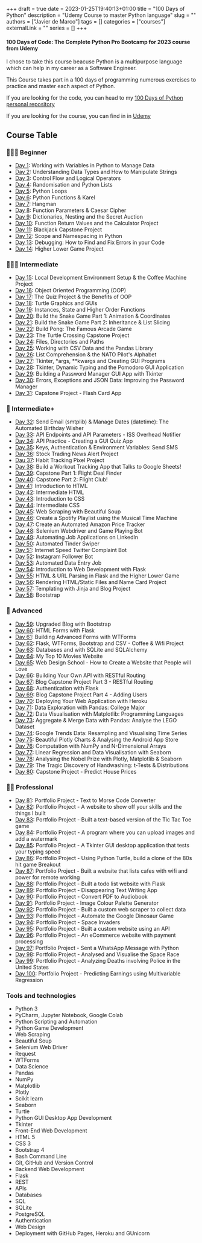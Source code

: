 +++
draft = true
date = 2023-01-25T19:40:13+01:00
title = "100 Days of Python"
description = "Udemy Course to master Python language"
slug = ""
authors = ["Javier de Marco"]
tags = []
categories = ["courses"]
externalLink = ""
series = []
+++

#### 100 Days of Code: The Complete Python Pro Bootcamp for 2023 course from Udemy

I chose to take this course beacuse Python is a multipurpose language which can help in my career as a Software Engineer.

This Course takes part in a 100 days of programming numerous exercises to practice and master each aspect of Python.

If you are looking for the code, you can head to my [100 Days of Python personal repository](https://github.com/Javierdemarco/100daysofpython)

If you are looking for the course, you can find in in [Udemy](https://www.udemy.com/course/100-days-of-code/)

## Course Table

### 👨🏻‍🎓 Beginner
- [Day 1](https://github.com/Javierdemarco/100daysofpython/tree/main/code/Day1_Variables): Working with Variables in Python to Manage Data
- [Day 2](https://github.com/Javierdemarco/100daysofpython/tree/main/code/Day2_Data_Types): Understanding Data Types and How to Manipulate Strings
- [Day 3](https://github.com/Javierdemarco/100daysofpython/tree/main/code/Day3_Flow_and_Logical_Operators): Control Flow and Logical Operators
- [Day 4](https://github.com/Javierdemarco/100daysofpython/tree/main/code/Day4_Random_and_Lists): Randomisation and Python Lists
- [Day 5](https://github.com/Javierdemarco/100daysofpython/tree/main/code/Day5_Loops): Python Loops
- [Day 6](https://github.com/Javierdemarco/100daysofpython/tree/main/code/Day6_Functions): Python Functions & Karel
- [Day 7](https://github.com/Javierdemarco/100daysofpython/tree/main/code/Day7_Hangman): Hangman
- [Day 8](https://github.com/Javierdemarco/100daysofpython/tree/main/code/Day8_Parameters_CaesarCipher): Function Parameters & Caesar Cipher
- [Day 9](https://github.com/Javierdemarco/100daysofpython/tree/main/code/Day9_Dictionaries): Dictionaries, Nesting and the Secret Auction
- [Day 10](https://github.com/Javierdemarco/100daysofpython/tree/main/code/Day10_Functions_Outputs): Function Return Values and the Calculator Project
- [Day 11](https://github.com/Javierdemarco/100daysofpython/tree/main/code/Day11_Blackjack): Blackjack Capstone Project
- [Day 12](https://github.com/Javierdemarco/100daysofpython/tree/main/code/Day12_Scope_NumberGuessing): Scope and Namespacing in Python
- [Day 13](https://github.com/Javierdemarco/100daysofpython/tree/main/code/Day13_Debugging): Debugging: How to Find and Fix Errors in your Code
- [Day 14](https://github.com/Javierdemarco/100daysofpython/tree/main/code/Day14_Higher_Lower_Game): Higher Lower Game Project

### 🏋🏻‍♂️ Intermediate
- [Day 15](https://github.com/Javierdemarco/100daysofpython/tree/main/code/Day15_CoffeeMachine): Local Development Environment Setup & the Coffee Machine Project
- [Day 16](https://github.com/Javierdemarco/100daysofpython/tree/main/code/Day16_OOP): Object Oriented Programming (OOP)
- [Day 17](https://github.com/Javierdemarco/100daysofpython/tree/main/code/Day17_OOP_QuizGame): The Quiz Project & the Benefits of OOP
- [Day 18](https://github.com/Javierdemarco/100daysofpython/tree/main/code/Day18_Gui_Turtle): Turtle Graphics and GUIs
- [Day 19](https://github.com/Javierdemarco/100daysofpython/tree/main/code/Day19_Instances_State_HigherOrderFunctions): Instances, State and Higher Order Functions
- [Day 20](https://github.com/Javierdemarco/100daysofpython/tree/main/code/Day20-21_SnakeGame): Build the Snake Game Part 1: Animation & Coordinates
- [Day 21](https://github.com/Javierdemarco/100daysofpython/tree/main/code/Day20-21_SnakeGame): Build the Snake Game Part 2: Inheritance & List Slicing
- [Day 22](https://github.com/Javierdemarco/100daysofpython/tree/main/code/Day22_Pong): Build Pong: The Famous Arcade Game
- [Day 23](https://github.com/Javierdemarco/100daysofpython/tree/main/code/Day23_TurtleCrossing): The Turtle Crossing Capstone Project
- [Day 24](https://github.com/Javierdemarco/100daysofpython/tree/main/code/Day24_Files_Directories_Paths): Files, Directories and Paths
- [Day 25](https://github.com/Javierdemarco/100daysofpython/tree/main/code/Day25_CSV_Pandas): Working with CSV Data and the Pandas Library
- [Day 26](https://github.com/Javierdemarco/100daysofpython/tree/main/code/Day26_ListComprehension): List Comprehension & the NATO Pilot's Alphabet
- [Day 27](day27): Tkinter, *args, **kwargs and Creating GUI Programs
- [Day 28](day28): Tkinter, Dynamic Typing and the Pomodoro GUI Application
- [Day 29](day29): Building a Password Manager GUI App with Tkinter
- [Day 30](day30): Errors, Exceptions and JSON Data: Improving the Password Manager
- [Day 31](day31): Capstone Project - Flash Card App

### 💪 Intermediate+
- [Day 32](day32): Send Email (smtplib) & Manage Dates (datetime): The Automated Birthday Wisher
- [Day 33](day33): API Endpoints and API Parameters - ISS Overhead Notifier
- [Day 34](day34): API Practice - Creating a GUI Quiz App
- [Day 35](day35): Keys, Authentication & Environment Variables: Send SMS
- [Day 36](day36): Stock Trading News Alert Project
- [Dau 37](day37): Habit Tracking Pixel Project
- [Day 38](day38): Build a Workout Tracking App that Talks to Google Sheets!
- [Day 39](day39): Capstone Part 1: Flight Deal Finder
- [Day 40](day40): Capstone Part 2: Flight Club!
- [Day 41](day41): Introduction to HTML
- [Day 42](day42): Intermediate HTML
- [Day 43](day43): Introduction to CSS
- [Day 44](day44): Intermediate CSS
- [Day 45](day45): Web Scraping with Beautiful Soup
- [Day 46](day46): Create a Spotify Playlist using the Musical Time Machine
- [Day 47](day47): Create an Automated Amazon Price Tracker
- [Day 48](day48): Selenium Webdriver and Game Playing Bot
- [Day 49](day49): Automating Job Applications on LinkedIn
- [Day 50](day50): Automated Tinder Swiper
- [Day 51](day51): Internet Speed Twitter Complaint Bot
- [Day 52](day52): Instagram Follower Bot
- [Day 53](day53): Automated Data Entry Job
- [Day 54](day54): Introduction to Web Development with Flask
- [Day 55](day55): HTML & URL Parsing in Flask and the Higher Lower Game
- [Day 56](day56): Rendering HTML/Static Files and Name Card Project
- [Day 57](day57): Templating with Jinja and Blog Project
- [Day 58](day58): Bootstrap

### 🚀 Advanced
- [Day 59](day59): Upgraded Blog with Bootstrap
- [Day 60](day60): HTML Forms with Flask
- [Day 61](day61): Building Advanced Forms with WTForms
- [Day 62](day62): Flask, WTForms, Bootstrap and CSV - Coffee & Wifi Project
- [Day 63](day63): Databases and with SQLite and SQLAlchemy
- [Day 64](day64): My Top 10 Movies Website
- [Day 65](day65): Web Design School - How to Create a Website that People will Love
- [Day 66](day66): Building Your Own API with RESTful Routing
- [Day 67](day67): Blog Capstone Project Part 3 - RESTful Routing
- [Day 68](day68): Authentication with Flask
- [Day 69](day69): Blog Capstone Project Part 4 - Adding Users
- [Day 70](day70): Deploying Your Web Application with Heroku
- [Day 71](https://github.com/Javierdemarco/100daysofpython/tree/main/code/Day71_AdvancesPandas): Data Exploration with Pandas: College Major
- [Day 72](https://github.com/Javierdemarco/100daysofpython/tree/main/code/Day72_DataVisualization): Data Visualisation with Matplotlib: Programming Languages
- [Day 73](https://github.com/Javierdemarco/100daysofpython/tree/main/code/Day73_Aggregate%26Merge): Aggregate & Merge Data with Pandas: Analyse the LEGO Dataset
- [Day 74](https://github.com/Javierdemarco/100daysofpython/tree/main/code/Day74_Resampling%26Visualizing): Google Trends Data: Resampling and Visualising Time Series
- [Day 75](https://github.com/Javierdemarco/100daysofpython/tree/main/code/Day75_Plotly): Beautiful Plotly Charts & Analysing the Android App Store
- [Day 76](https://github.com/Javierdemarco/100daysofpython/tree/main/code/Day76_Numpy): Computation with NumPy and N-Dimensional Arrays
- [Day 77](https://github.com/Javierdemarco/100daysofpython/tree/main/code/Day77_LinearRegression_Seaborn): Linear Regression and Data Visualisation with Seaborn
- [Day 78](day78): Analysing the Nobel Prize with Plotly, Matplotlib & Seaborn
- [Day 79](day79): The Tragic Discovery of Handwashing: t-Tests & Distributions
- [Day 80](day80): Capstone Project - Predict House Prices

### 👨‍💻 Professional
- [Day 81](day81): Portfolio Project - Text to Morse Code Converter
- [Day 82](day82): Portfolio Project - A website to show off your skills and the things I built
- [Day 83](day83): Portfolio Project - Built a text-based version of the Tic Tac Toe game
- [Day 84](day84): Portfolio Project - A program where you can upload images and add a watermark
- [Day 85](day85): Portfolio Project - A Tkinter GUI desktop application that tests your typing speed
- [Day 86](day86): Portfolio Project - Using Python Turtle, build a clone of the 80s hit game Breakout
- [Day 87](day87): Portfolio Project - Built a website that lists cafes with wifi and power for remote working
- [Day 88](day88): Portfolio Project - Built a todo list website with Flask
- [Day 89](day89): Portfolio Project - Disappearing Text Writing App
- [Day 90](day90): Portfolio Project - Convert PDF to Audiobook
- [Day 91](day91): Portfolio Project - Image Colour Palette Generator
- [Day 92](day92): Portfolio Project - Built a custom web scraper to collect data
- [Day 93](day93): Portfolio Project - Automate the Google Dinosaur Game
- [Day 94](day94): Portfolio Project - Space Invaders
- [Day 95](day95): Portfolio Project - Built a custom website using an API
- [Day 96](day96): Portfolio Project - An eCommerce website with payment processing
- [Day 97](day97): Portfolio Project - Sent a WhatsApp Message with Python
- [Day 98](day98): Portfolio Project - Analysed and Visualise the Space Race
- [Day 99](day99): Portfolio Project - Analyzing Deaths involving Police in the United States
- [Day 100](day100): Portfolio Project - Predicting Earnings using Multivariable Regression

### Tools and technologies

- Python 3
- PyCharm, Jupyter Notebook, Google Colab
- Python Scripting and Automation
- Python Game Development
- Web Scraping
- Beautiful Soup
- Selenium Web Driver
- Request
- WTForms
- Data Science
- Pandas
- NumPy
- Matplotlib
- Plotly
- Scikit learn
- Seaborn
- Turtle
- Python GUI Desktop App Development
- Tkinter
- Front-End Web Development
- HTML 5
- CSS 3
- Bootstrap 4
- Bash Command Line
- Git, GitHub and Version Control
- Backend Web Development
- Flask
- REST
- APIs
- Databases
- SQL
- SQLite
- PostgreSQL
- Authentication
- Web Design
- Deployment with GitHub Pages, Heroku and GUnicorn
